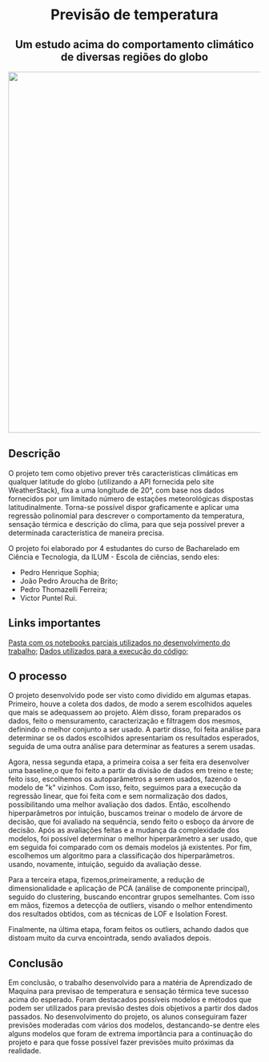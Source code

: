 <h1 align="center">Previsão de temperatura</h1>
<h2 align="center">Um estudo acima do comportamento climático de diversas regiões do globo</h2>
<p align="center"><img src="https://user-images.githubusercontent.com/106617753/186216937-2f85a810-e537-4528-b7f2-cd966ed4784a.png", width=720px> </p>

<h2>Descrição</h2>
O projeto tem como objetivo prever três características climáticas em qualquer latitude do globo (utilizando a API fornecida pelo site WeatherStack), fixa a uma longitude de 20°, com base nos dados fornecidos por um limitado número de estações meteorológicas dispostas latitudinalmente.
Torna-se possível dispor graficamente e aplicar uma regressão polinomial para descrever o comportamento da temperatura, sensação térmica e descrição do clima, para que seja possível prever a determinada característica de maneira precisa.

O projeto foi elaborado por 4 estudantes do curso de Bacharelado em Ciência e Tecnologia, da ILUM - Escola de ciências, sendo eles:
- Pedro Henrique Sophia;
- João Pedro Aroucha de Brito;
- Pedro Thomazelli Ferreira;
- Victor Puntel Rui.

<h2>Links importantes</h2>
<a href = "Notebooks"> Pasta com os notebooks parciais utilizados no desenvolvimento do trabalho;</a>
<a href = "Dados_Real.zip"> Dados utilizados para a execução do código;</a>

<h2>O processo</h2>

O projeto desenvolvido pode ser visto como dividido em algumas etapas. Primeiro, houve a coleta dos dados, de modo a serem escolhidos aqueles que mais se adequassem ao projeto. Além disso, foram preparados os dados, feito o mensuramento, caracterização e filtragem dos mesmos, definindo o melhor conjunto a ser usado. A partir disso, foi feita análise para determinar se os dados escolhidos apresentariam os resultados esperados, seguida de uma outra análise para determinar as features a serem usadas.

Agora, nessa segunda etapa, a primeira coisa a ser feita era desenvolver uma baseline,o que foi feito a partir da divisão de dados em treino e teste; feito isso, escolhemos os autoparâmetros a serem usados, fazendo o modelo de "k" vizinhos. Com isso, feito, seguimos para a execução da regressão linear, que foi feita com e sem normalização dos dados, possibilitando uma melhor avaliação dos dados. Então, escolhendo hiperparâmetros por intuição, buscamos treinar o modelo de árvore de decisão, que foi avaliado na sequência, sendo feito o esboço da árvore de decisão. Após as avaliações feitas e a mudança da complexidade dos modelos, foi possível determinar o melhor hiperparâmetro a ser usado, que em seguida foi comparado com os demais modelos já existentes. Por fim, escolhemos um algoritmo para a classificação dos hiperparâmetros. usando, novamente, intuição, seguido da avaliação desse.

Para a terceira etapa, fizemos,primeiramente, a redução de dimensionalidade e aplicação de PCA (análise de componente principal), seguido do clustering, buscando encontrar grupos semelhantes. Com isso em mãos, fizemos a detecçõa de outliers, visando o melhor entendimento dos resultados obtidos, com as técnicas de LOF e Isolation Forest.

Finalmente, na última etapa, foram feitos os outliers, achando dados que distoam muito da curva encointrada, sendo avaliados depois.

<h2>Conclusão</h2>
Em conclusão, o trabalho desenvolvido para a matéria de Aprendizado de Maquina para previsao de temperatura e sensação térmica teve sucesso acima do esperado. Foram destacados possíveis modelos e métodos que podem ser utilizados para previsão destes dois objetivos a partir dos dados passados. No desenvolvimento do projeto, os alunos conseguiram fazer previsões moderadas com vários dos modelos, destancando-se dentre eles alguns modelos que foram de extrema importância para a continuação do projeto e para que fosse possível fazer previsões muito próximas da realidade.

